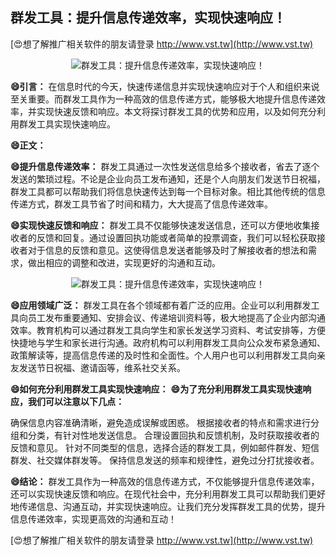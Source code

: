 ## **群发工具：提升信息传递效率，实现快速响应！**

[😍想了解推广相关软件的朋友请登录 http://www.vst.tw](http://www.vst.tw)

 <center><img src="https://vst.tw/MP4/tuiguang/png/4.png" alt="群发工具：提升信息传递效率，实现快速响应！"></center>

**😄引言：**
在信息时代的今天，快速传递信息并实现快速响应对于个人和组织来说至关重要。而群发工具作为一种高效的信息传递方式，能够极大地提升信息传递效率，并实现快速反馈和响应。本文将探讨群发工具的优势和应用，以及如何充分利用群发工具实现快速响应。

**😄正文：**

**😄提升信息传递效率：**
群发工具通过一次性发送信息给多个接收者，省去了逐个发送的繁琐过程。不论是企业向员工发布通知，还是个人向朋友们发送节日祝福，群发工具都可以帮助我们将信息快速传达到每一个目标对象。相比其他传统的信息传递方式，群发工具节省了时间和精力，大大提高了信息传递效率。

**😄实现快速反馈和响应：**
群发工具不仅能够快速发送信息，还可以方便地收集接收者的反馈和回复。通过设置回执功能或者简单的投票调查，我们可以轻松获取接收者对于信息的反馈和意见。这使得信息发送者能够及时了解接收者的想法和需求，做出相应的调整和改进，实现更好的沟通和互动。

 <center><img src="https://vst.tw/MP4/tuiguang/png/8.png" alt="群发工具：提升信息传递效率，实现快速响应！"></center>

**😄应用领域广泛：**
群发工具在各个领域都有着广泛的应用。企业可以利用群发工具向员工发布重要通知、安排会议、传递培训资料等，极大地提高了企业内部沟通效率。教育机构可以通过群发工具向学生和家长发送学习资料、考试安排等，方便快捷地与学生和家长进行沟通。政府机构可以利用群发工具向公众发布紧急通知、政策解读等，提高信息传递的及时性和全面性。个人用户也可以利用群发工具向亲友发送节日祝福、邀请函等，维系社交关系。

**😄如何充分利用群发工具实现快速响应：**
**😄为了充分利用群发工具实现快速响应，我们可以注意以下几点：**

确保信息内容准确清晰，避免造成误解或困惑。
根据接收者的特点和需求进行分组和分类，有针对性地发送信息。
合理设置回执和反馈机制，及时获取接收者的反馈和意见。
针对不同类型的信息，选择合适的群发工具，例如邮件群发、短信群发、社交媒体群发等。
保持信息发送的频率和规律性，避免过分打扰接收者。

**😄结论：**
群发工具作为一种高效的信息传递方式，不仅能够提升信息传递效率，还可以实现快速反馈和响应。在现代社会中，充分利用群发工具可以帮助我们更好地传递信息、沟通互动，并实现快速响应。让我们充分发挥群发工具的优势，提升信息传递效率，实现更高效的沟通和互动！

[😍想了解推广相关软件的朋友请登录 http://www.vst.tw](http://www.vst.tw)



